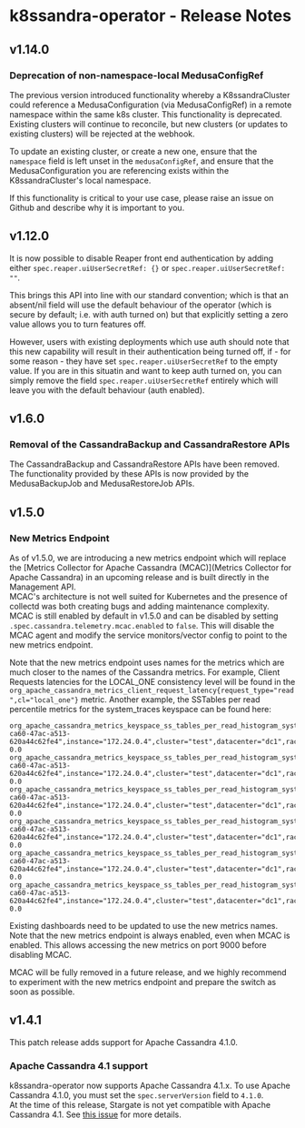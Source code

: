 # k8ssandra-operator - Release Notes

## v1.14.0

### Deprecation of non-namespace-local MedusaConfigRef

The previous version introduced functionality whereby a K8ssandraCluster could reference a MedusaConfiguration (via MedusaConfigRef) in a remote namespace within the same k8s cluster. This functionality is deprecated. Existing clusters will continue to reconcile, but new clusters (or updates to existing clusters) will be rejected at the webhook.

To update an existing cluster, or create a new one, ensure that the `namespace` field is left unset in the `medusaConfigRef`, and ensure that the MedusaConfiguration you are referencing exists within the K8ssandraCluster's local namespace. 

If this functionality is critical to your use case, please raise an issue on Github and describe why it is important to you.


## v1.12.0

It is now possible to disable Reaper front end authentication by adding either `spec.reaper.uiUserSecretRef: {}` or `spec.reaper.uiUserSecretRef: ""`. 

This brings this API into line with our standard convention; which is that an absent/nil field will use the default behaviour of the operator (which is secure by default; i.e. with auth turned on) but that explicitly setting a zero value allows you to turn features off.

However, users with existing deployments which use auth should note that this new capability will result in their authentication being turned off, if - for some reason - they have set `spec.reaper.uiUserSecretRef` to the empty value. If you are in this situatin and want to keep auth turned on, you can simply remove the field `spec.reaper.uiUserSecretRef` entirely which will leave you with the default behaviour (auth enabled).

## v1.6.0

### Removal of the CassandraBackup and CassandraRestore APIs

The CassandraBackup and CassandraRestore APIs have been removed. The functionality provided by these APIs is now provided by the MedusaBackupJob and MedusaRestoreJob APIs.

## v1.5.0


### New Metrics Endpoint

As of v1.5.0, we are introducing a new metrics endpoint which will replace the [Metrics Collector for Apache Cassandra (MCAC)](Metrics Collector for Apache Cassandra) in an upcoming release and is built directly in the Management API.  
MCAC's architecture is not well suited for Kubernetes and the presence of collectd was both creating bugs and adding maintenance complexity.  
MCAC is still enabled by default in v1.5.0 and can be disabled by setting `.spec.cassandra.telemetry.mcac.enabled` to `false`. This will disable the MCAC agent and modify the service monitors/vector config to point to the new metrics endpoint.  

Note that the new metrics endpoint uses names for the metrics which are much closer to the names of the Cassandra metrics. For example, Client Requests latencies for the LOCAL_ONE consistency level will be found in the `org_apache_cassandra_metrics_client_request_latency{request_type="read",cl="local_one"}` metric.
Another example, the SSTables per read percentile metrics for the system_traces keyspace can be found here:

```
org_apache_cassandra_metrics_keyspace_ss_tables_per_read_histogram_system_traces{host="0782cc86-ca60-47ac-a513-620a44c62fe4",instance="172.24.0.4",cluster="test",datacenter="dc1",rack="default",quantile="0.5",} 0.0
org_apache_cassandra_metrics_keyspace_ss_tables_per_read_histogram_system_traces{host="0782cc86-ca60-47ac-a513-620a44c62fe4",instance="172.24.0.4",cluster="test",datacenter="dc1",rack="default",quantile="0.75",} 0.0
org_apache_cassandra_metrics_keyspace_ss_tables_per_read_histogram_system_traces{host="0782cc86-ca60-47ac-a513-620a44c62fe4",instance="172.24.0.4",cluster="test",datacenter="dc1",rack="default",quantile="0.95",} 0.0
org_apache_cassandra_metrics_keyspace_ss_tables_per_read_histogram_system_traces{host="0782cc86-ca60-47ac-a513-620a44c62fe4",instance="172.24.0.4",cluster="test",datacenter="dc1",rack="default",quantile="0.98",} 0.0
org_apache_cassandra_metrics_keyspace_ss_tables_per_read_histogram_system_traces{host="0782cc86-ca60-47ac-a513-620a44c62fe4",instance="172.24.0.4",cluster="test",datacenter="dc1",rack="default",quantile="0.99",} 0.0
org_apache_cassandra_metrics_keyspace_ss_tables_per_read_histogram_system_traces{host="0782cc86-ca60-47ac-a513-620a44c62fe4",instance="172.24.0.4",cluster="test",datacenter="dc1",rack="default",quantile="0.999",} 0.0
```

Existing dashboards need to be updated to use the new metrics names. Note that the new metrics endpoint is always enabled, even when MCAC is enabled. This allows accessing the new metrics on port 9000 before disabling MCAC.

MCAC will be fully removed in a future release, and we highly recommend to experiment with the new metrics endpoint and prepare the switch as soon as possible.

## v1.4.1

This patch release adds support for Apache Cassandra 4.1.0.

### Apache Cassandra 4.1 support

k8ssandra-operator now supports Apache Cassandra 4.1.x. To use Apache Cassandra 4.1.0, you must set the `spec.serverVersion` field to `4.1.0`.  
At the time of this release, Stargate is not yet compatible with Apache Cassandra 4.1. See [this issue](https://github.com/stargate/stargate/issues/2311) for more details.